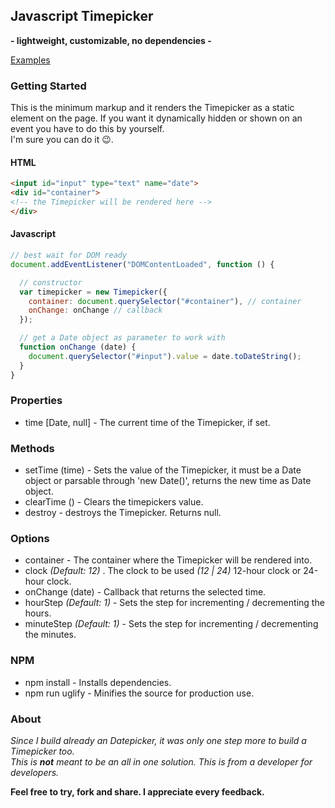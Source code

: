 ## Javascript Timepicker
**- lightweight, customizable, no dependencies -**

[Examples](https://nehrdani.github.io/Timepicker/)

### Getting Started

This is the minimum markup and it renders the Timepicker as a static element on the page. If you want it dynamically hidden or shown on an event you have to do this by yourself.  
I'm sure you can do it :wink:.

#### HTML

```html
<input id="input" type="text" name="date">
<div id="container">
<!-- the Timepicker will be rendered here -->
</div>
```

#### Javascript

```js
// best wait for DOM ready
document.addEventListener("DOMContentLoaded", function () {

  // constructor
  var timepicker = new Timepicker({
    container: document.querySelector("#container"), // container
    onChange: onChange // callback
  });

  // get a Date object as parameter to work with
  function onChange (date) {
    document.querySelector("#input").value = date.toDateString();
  }
}
```

### Properties
- time [Date, null] - The current time of the Timepicker, if set.

### Methods
- setTime (time) - Sets the value of the Timepicker, it must be a Date object or parsable through 'new Date()', returns the new time as Date object.
- clearTime () - Clears the timepickers value.
- destroy - destroys the Timepicker. Returns null.

### Options
- container - The container where the Timepicker will be rendered into.
- clock *(Default: 12)* . The clock to be used *(12 | 24)* 12-hour clock or 24-hour clock.
- onChange (date) - Callback that returns the selected time.
- hourStep *(Default: 1)* - Sets the step for incrementing / decrementing the hours.
- minuteStep *(Default: 1)* - Sets the step for incrementing / decrementing the minutes.

### NPM
- npm install - Installs dependencies.
- npm run uglify - Minifies the source for production use.

### About
*Since I build already an Datepicker, it was only one step more to build a Timepicker too.*  
*This is __not__ meant to be an all in one solution. This is from a developer for developers.*

**Feel free to try, fork and share. I appreciate every feedback.**
